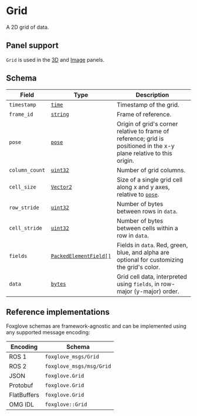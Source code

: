 # Grid

A 2D grid of data.

## Panel support

<!--TODO: Link missing documentation when available-->

`Grid` is used in the [3D](#) and [Image](#) panels.

## Schema

| Field          | Type                                                | Description                                                                                                          |
| -------------- | --------------------------------------------------- | -------------------------------------------------------------------------------------------------------------------- |
| `timestamp`    | [`time`](./built-in-types.md#time)                  | Timestamp of the grid.                                                                                               |
| `frame_id`     | [`string`](./built-in-types.md#string)              | Frame of reference.                                                                                                  |
| `pose`         | [`pose`](./pose.md)                                 | Origin of grid's corner relative to frame of reference; grid is positioned in the x-y plane relative to this origin. |
| `column_count` | [`uint32`](./built-in-types.md#uint32)              | Number of grid columns.                                                                                              |
| `cell_size`    | [`Vector2`](./vector2.md)                           | Size of a single grid cell along x and y axes, relative to [`pose`](./pose.md).                                      |
| `row_stride`   | [`uint32`](./built-in-types.md#uint32)              | Number of bytes between rows in `data`.                                                                              |
| `cell_stride`  | [`uint32`](./built-in-types.md#uint32)              | Number of bytes between cells within a row in `data`.                                                                |
| `fields`       | [`PackedElementField[]`](./packed-element-field.md) | Fields in `data`. Red, green, blue, and alpha are optional for customizing the grid's color.                         |
| `data`         | [`bytes`](./built-in-types.md#bytes)                | Grid cell data, interpreted using `fields`, in row-major (y-major) order.                                            |

## Reference implementations

Foxglove schemas are framework-agnostic and can be implemented using any supported message encoding:

| Encoding    | Schema                   |
| ----------- | ------------------------ |
| ROS 1       | `foxglove_msgs/Grid`     |
| ROS 2       | `foxglove_msgs/msg/Grid` |
| JSON        | `foxglove.Grid`          |
| Protobuf    | `foxglove.Grid`          |
| FlatBuffers | `foxglove.Grid`          |
| OMG IDL     | `foxglove::Grid`         |

